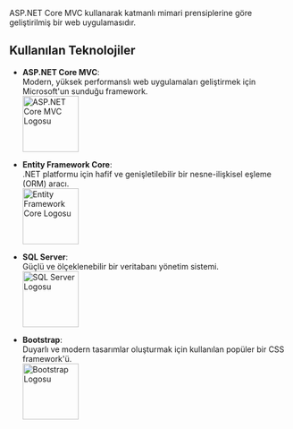 
 ASP.NET Core MVC kullanarak katmanlı mimari prensiplerine göre geliştirilmiş bir web uygulamasıdır.




## Kullanılan Teknolojiler

- **ASP.NET Core MVC**:  
  Modern, yüksek performanslı web uygulamaları geliştirmek için Microsoft'un sunduğu framework.  
  <img src="assets/aspnet-core-logo.png" alt="ASP.NET Core MVC Logosu" width="100" />

- **Entity Framework Core**:  
  .NET platformu için hafif ve genişletilebilir bir nesne-ilişkisel eşleme (ORM) aracı.  
  <img src="assets/entity-framework-core-logo.png" alt="Entity Framework Core Logosu" width="100" />

- **SQL Server**:  
  Güçlü ve ölçeklenebilir bir veritabanı yönetim sistemi.  
  <img src="assets/sql-server-logo.png" alt="SQL Server Logosu" width="100" />

- **Bootstrap**:  
  Duyarlı ve modern tasarımlar oluşturmak için kullanılan popüler bir CSS framework'ü.  
  <img src="assets/bootstrap-logo.png" alt="Bootstrap Logosu" width="100" />










